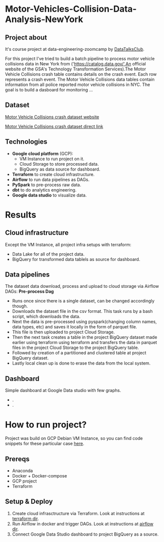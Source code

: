 # Motor-Vehicles-Collision-Data-Analysis-NewYork
## Project about 
It's course project at data-engineering-zoomcamp by [DataTalksClub](https://github.com/DataTalksClub/data-engineering-zoomcamp).

For this project I've tried to build a batch pipeline to process motor vehicle collisions data in New York from ('https://catalog.data.gov/',An official website of the GSA's Technology Transformation Services).The Motor Vehicle Collisions crash table contains details on the crash event. Each row represents a crash event. The Motor Vehicle Collisions data tables contain information from all police reported motor vehicle collisions in NYC. The goal is to build a dasboard for monitoring ...

## Dataset
[Motor Vehicle Collisions crash dataset website](https://catalog.data.gov/dataset/motor-vehicle-collisions-crashes/resource/b5a431d2-4832-43a6-9334-86b62bdb033f)

[Motor Vehicle Collisions crash dataset direct link](https://data.cityofnewyork.us/api/views/h9gi-nx95/rows.csv?accessType=DOWNLOAD)

## Technologies
- **Google cloud platform** (GCP):
  - VM Instance to run project on it.
  - Cloud Storage to store processed data.
  - BigQuery as data source for dashboard.
- **Terraform** to create cloud infrastructure.
- **Airflow** to run data pipelines as DAGs.
- **PySpark** to pre-process raw data.
- **dbt** to do analytics engineering. 
- **Google data studio** to visualize data.

# Results 
## Cloud infrastructure
Except the VM Instance, all project infra setups with terraform: 
- Data Lake for all of the project data.
- BigQuery for transformed data tablels as source for dashboard.

## Data pipelines
The dataset data download, process and upload to cloud storage via Airflow DAGs:
**Pre-process Dag** 
  - Runs once since there is a single dataset, can be changed accordingly though. 
  - Downloads the dataset file in the csv format. This task runs by a bash script, which downloads the data. 
  - Next the data is pre-processed using pyspark(changing column names, data types, etc) and saves it locally in the form of parquet file. 
  - This file is then uploaded to project Cloud Storage.
  - Then the next task creates a table in the project BigQuery dataset made earlier using terraform using terraform and transfers the data in parquet files in the project Cloud Storage to the project BigQuery table.
  - Followed by creation of a partitioned and clustered table at project BigQuery dataset.
  - Lastly local clean up is done to erase the data from the local system.

## Dashboard
Simple dashboard at Google Data studio with few graphs.
- .
- .

# How to run project? 
Project was build on GCP Debian VM Instance, so you can find code snippets for these particular case [here](https://github.com/adityachaudhary99/Motor-Vehicles-Collision-Data-Analysis-NewYork/blob/main/pre-reqs.md).

## Prereqs
- Anaconda
- Docker + Docker-compose
- GCP project
- Terraform

## Setup & Deploy
1. Create cloud infrasctructure via Terraform. Look at instructions at [terraform dir](https://github.com/adityachaudhary99/Motor-Vehicles-Collision-Data-Analysis-NewYork/tree/main/2_terraform).
2. Run Airflow in docker and trigger DAGs. Look at instructions at [airflow dir](https://github.com/adityachaudhary99/Motor-Vehicles-Collision-Data-Analysis-NewYork/tree/main/3_airflow/airflow).
3. Connect Google Data Studio dashboard to project BigQuery as a source.
